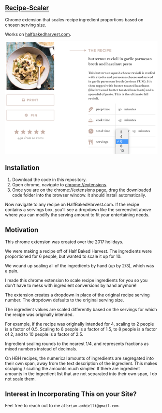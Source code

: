 ## [Recipe-Scaler](http://www.bambielli.com/recipe-scaler/)

Chrome extension that scales recipe ingredient proportions based on chosen serving size.

Works on [halfbakedharvest.com](https://www.halfbakedharvest.com).

![recipe scaling picture](/recipe-scaler.png)

## Installation

1. Download the code in this repository.
2. Open chrome, navigate to [chrome://extensions](chrome://extensions).
3. Once you are on the chrome://extensions page, drag the downloaded code folder into the browser window. it should install automatically.

Now navigate to any recipe on HalfBakedHarvest.com. If the recipe contains a servings box, you'll see a dropdown like the screenshot above where you can modify the serving amount to fit your entertaining needs.

## Motivation

This chrome extension was created over the 2017 holidays.

We were making a recipe off of Half Baked Harvest. The ingredients were proportioned for 6 people, but wanted to scale it up for 10.

We wound up scaling all of the ingredients by hand (up by 2/3), which was a pain.

I made this chrome extension to scale recipe ingredients for you so you don't have to mess with ingredient conversions by hand anymore!

The extension creates a dropdown in place of the original recipe serving number. The dropdown defaults to the original serving size.

The ingredient values are scaled differently based on the servings for which the recipe was originally intended.

For example, if the recipe was originally intended for 4, scaling to 2 people is a factor of 0.5. Scaling to 6 people is a factor of 1.5, to 8 people is a factor of 2, and to 10 people is a factor of 2.5.

Ingredient scaling rounds to the nearest 1/4, and represents fractions as mixed numbers instead of decimals.

On HBH recipes, the numerical amounts of ingredients are segregated into their own span, away from the text description of the ingredient. 
This makes scraping / scaling the amounts much simpler.
If there are ingredient amounts in the ingredient list that are not separated into their own span, I do not scale them. 

## Interest in Incorporating This on your Site?

Feel free to reach out to me at `brian.ambielli@gmail.com`.